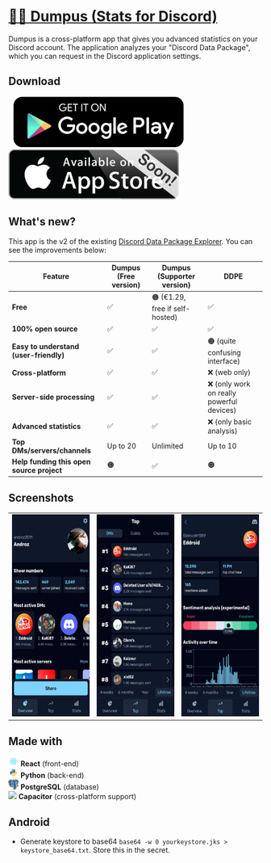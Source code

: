 # [👨‍💻 Dumpus (Stats for Discord)](https://play.google.com/store/apps/details?id=app.dumpus.app)

Dumpus is a cross-platform app that gives you advanced statistics on your Discord account. The application analyzes your "Discord Data Package", which you can request in the Discord application settings.

## Download

<a href="https://play.google.com/store/apps/details?id=app.dumpus.app"><img src="./.github/assets/playstore.png" hspace="10" height="100px" /></a>
<a href="#"><img src="./.github/assets/appstore.png" height="100px" /></a>

## What's new?

This app is the v2 of the existing [Discord Data Package Explorer](https://ddpe.androz2091.fr). You can see the improvements below:


| Feature | Dumpus (Free version) | Dumpus (Supporter version) | DDPE |
| --- | --- | --- | --- |
| **Free** | ✅ | 🟠 (€1.29, free if self-hosted) | ✅ |
| **100% open source** | ✅ | ✅ | ✅ |
| **Easy to understand (user-friendly)** | ✅ | ✅ | 🟠 (quite confusing interface) |
| **Cross-platform** | ✅ | ✅ | ❌ (web only) |
| **Server-side processing** | ✅ | ✅ | ❌ (only work on really powerful devices) |
| **Advanced statistics** | ✅ | ✅ | ❌ (only basic analysis) |
| **Top DMs/servers/channels** | Up to 20 | Unlimited | Up to 10 |
| **Help funding this open source project** | 🟠 | ✅ | 🟠 |

## Screenshots

| | | |
| --- | --- | --- |
| <img src="./.github/assets/screenshot1.jpg" height="400px" /> | <img src="./.github/assets/screenshot2.jpg" height="400px" /> | <img src="./.github/assets/screenshot3.jpg" height="400px" /> |

## Made with

<code><img height="20" src="https://raw.githubusercontent.com/github/explore/80688e429a7d4ef2fca1e82350fe8e3517d3494d/topics/react/react.png"></code> **React** (front-end)  
<code><img height="20" src="https://raw.githubusercontent.com/github/explore/80688e429a7d4ef2fca1e82350fe8e3517d3494d/topics/python/python.png"></code> **Python** (back-end)  
<code><img height="20" src="https://raw.githubusercontent.com/github/explore/80688e429a7d4ef2fca1e82350fe8e3517d3494d/topics/postgresql/postgresql.png"></code> **PostgreSQL** (database)  
<code><img height="20" src="https://3776657.fs1.hubspotusercontent-na1.net/hub/3776657/hubfs/capacitor-icon.png"></code> **Capacitor** (cross-platform support)  

## Android

* Generate keystore to base64 `base64 -w 0 yourkeystore.jks > keystore_base64.txt`. Store this in the secret.
